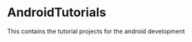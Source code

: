 AndroidTutorials
================


This contains the tutorial projects for the android development
